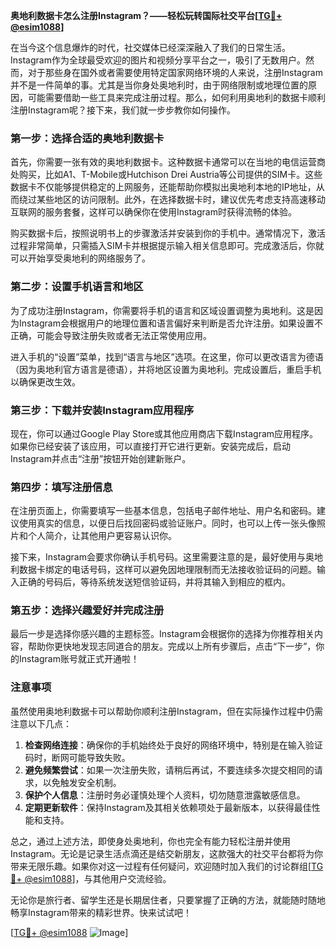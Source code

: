 **奥地利数据卡怎么注册Instagram？——轻松玩转国际社交平台[[TG💪+ @esim1088](https://t.me/s/esim1088)]**

在当今这个信息爆炸的时代，社交媒体已经深深融入了我们的日常生活。Instagram作为全球最受欢迎的图片和视频分享平台之一，吸引了无数用户。然而，对于那些身在国外或者需要使用特定国家网络环境的人来说，注册Instagram并不是一件简单的事。尤其是当你身处奥地利时，由于网络限制或地理位置的原因，可能需要借助一些工具来完成注册过程。那么，如何利用奥地利的数据卡顺利注册Instagram呢？接下来，我们就一步步教你如何操作。

### 第一步：选择合适的奥地利数据卡

首先，你需要一张有效的奥地利数据卡。这种数据卡通常可以在当地的电信运营商处购买，比如A1、T-Mobile或Hutchison Drei Austria等公司提供的SIM卡。这些数据卡不仅能够提供稳定的上网服务，还能帮助你模拟出奥地利本地的IP地址，从而绕过某些地区的访问限制。此外，在选择数据卡时，建议优先考虑支持高速移动互联网的服务套餐，这样可以确保你在使用Instagram时获得流畅的体验。

购买数据卡后，按照说明书上的步骤激活并安装到你的手机中。通常情况下，激活过程非常简单，只需插入SIM卡并根据提示输入相关信息即可。完成激活后，你就可以开始享受奥地利的网络服务了。

### 第二步：设置手机语言和地区

为了成功注册Instagram，你需要将手机的语言和区域设置调整为奥地利。这是因为Instagram会根据用户的地理位置和语言偏好来判断是否允许注册。如果设置不正确，可能会导致注册失败或者无法正常使用应用。

进入手机的“设置”菜单，找到“语言与地区”选项。在这里，你可以更改语言为德语（因为奥地利官方语言是德语），并将地区设置为奥地利。完成设置后，重启手机以确保更改生效。

### 第三步：下载并安装Instagram应用程序

现在，你可以通过Google Play Store或其他应用商店下载Instagram应用程序。如果你已经安装了该应用，可以直接打开它进行更新。安装完成后，启动Instagram并点击“注册”按钮开始创建新账户。

### 第四步：填写注册信息

在注册页面上，你需要填写一些基本信息，包括电子邮件地址、用户名和密码。建议使用真实的信息，以便日后找回密码或验证账户。同时，也可以上传一张头像照片和个人简介，让其他用户更容易认识你。

接下来，Instagram会要求你确认手机号码。这里需要注意的是，最好使用与奥地利数据卡绑定的电话号码，这样可以避免因地理限制而无法接收验证码的问题。输入正确的号码后，等待系统发送短信验证码，并将其输入到相应的框内。

### 第五步：选择兴趣爱好并完成注册

最后一步是选择你感兴趣的主题标签。Instagram会根据你的选择为你推荐相关内容，帮助你更快地发现志同道合的朋友。完成以上所有步骤后，点击“下一步”，你的Instagram账号就正式开通啦！

### 注意事项

虽然使用奥地利数据卡可以帮助你顺利注册Instagram，但在实际操作过程中仍需注意以下几点：

1. **检查网络连接**：确保你的手机始终处于良好的网络环境中，特别是在输入验证码时，断网可能导致失败。
2. **避免频繁尝试**：如果一次注册失败，请稍后再试，不要连续多次提交相同的请求，以免触发安全机制。
3. **保护个人信息**：注册时务必谨慎处理个人资料，切勿随意泄露敏感信息。
4. **定期更新软件**：保持Instagram及其相关依赖项处于最新版本，以获得最佳性能和支持。

总之，通过上述方法，即使身处奥地利，你也完全有能力轻松注册并使用Instagram。无论是记录生活点滴还是结交新朋友，这款强大的社交平台都将为你带来无限乐趣。如果你对这一过程有任何疑问，欢迎随时加入我们的讨论群组[[TG💪+ @esim1088](https://t.me/s/esim1088)]，与其他用户交流经验。

无论你是旅行者、留学生还是长期居住者，只要掌握了正确的方法，就能随时随地畅享Instagram带来的精彩世界。快来试试吧！

[[TG💪+ @esim1088](https://t.me/s/esim1088) ![Image](https://i.postimg.cc/4NQfJmqS/Snipaste-2025-05-13-00-14-12.png)]